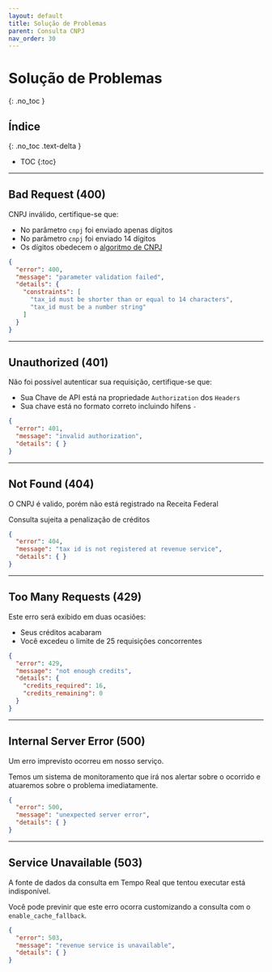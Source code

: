 ```yaml
---
layout: default
title: Solução de Problemas
parent: Consulta CNPJ
nav_order: 30
---
```


# Solução de Problemas
{: .no_toc }

## Índice
{: .no_toc .text-delta }

- TOC
{:toc}

---

## Bad Request (400)

CNPJ inválido, certifique-se que:
- No parâmetro `cnpj` foi enviado apenas dígitos
- No parâmetro `cnpj` foi enviado 14 dígitos
- Os dígitos obedecem o [algoritmo de CNPJ](https://www.geradorcnpj.com/algoritmo_do_cnpj.htm)

```json
{
  "error": 400,
  "message": "parameter validation failed",
  "details": {
    "constraints": [
      "tax_id must be shorter than or equal to 14 characters",
      "tax_id must be a number string"
    ]
  }
}
```

---

## Unauthorized (401)

Não foi possível autenticar sua requisição, certifique-se que:
- Sua Chave de API está na propriedade `Authorization` dos `Headers`
- Sua chave está no formato correto incluindo hífens `-`

```json
{
  "error": 401,
  "message": "invalid authorization",
  "details": { }
}
```

---

## Not Found (404)

O CNPJ é valido, porém não está registrado na Receita Federal

Consulta sujeita a penalização de créditos

```json
{
  "error": 404,
  "message": "tax id is not registered at revenue service",
  "details": { }
}
```

---

## Too Many Requests (429)

Este erro será exibido em duas ocasiões:
- Seus créditos acabaram
- Você excedeu o limite de 25 requisições concorrentes

```json
{
  "error": 429,
  "message": "not enough credits",
  "details": {
    "credits_required": 16,
    "credits_remaining": 0
  }
}
```

---

## Internal Server Error (500)

Um erro imprevisto ocorreu em nosso serviço.

Temos um sistema de monitoramento que irá nos alertar sobre o ocorrido e atuaremos sobre o problema imediatamente.

```json
{
  "error": 500,
  "message": "unexpected server error",
  "details": { }
}
```

---

## Service Unavailable (503)

A fonte de dados da consulta em Tempo Real que tentou executar está indisponível.

Você pode previnir que este erro ocorra customizando a consulta com o `enable_cache_fallback`.

```json
{
  "error": 503,
  "message": "revenue service is unavailable",
  "details": { }
}
```

